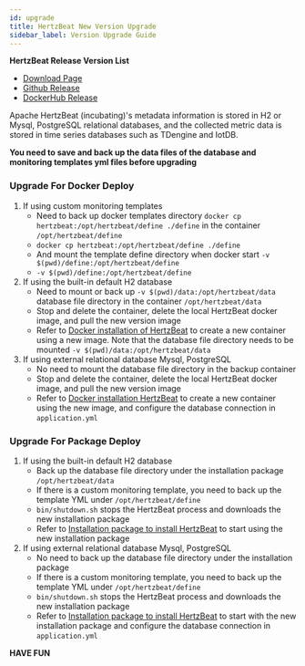 ```yaml
---
id: upgrade  
title: HertzBeat New Version Upgrade
sidebar_label: Version Upgrade Guide
---
```


**HertzBeat Release Version List**

- [Download Page](https://hertzbeat.apache.org/docs/download)
- [Github Release](https://github.com/apache/hertzbeat/releases)
- [DockerHub Release](https://hub.docker.com/r/apache/hertzbeat/tags)

Apache HertzBeat (incubating)'s metadata information is stored in H2 or Mysql, PostgreSQL relational databases, and the collected metric data is stored in time series databases such as TDengine and IotDB.

**You need to save and back up the data files of the database and monitoring templates yml files before upgrading**

### Upgrade For Docker Deploy

1. If using custom monitoring templates
   - Need to back up docker templates directory `docker cp hertzbeat:/opt/hertzbeat/define ./define` in the container `/opt/hertzbeat/define`
   - `docker cp hertzbeat:/opt/hertzbeat/define ./define`
   - And mount the template define directory when docker start `-v $(pwd)/define:/opt/hertzbeat/define`
   - `-v $(pwd)/define:/opt/hertzbeat/define`
2. If using the built-in default H2 database
   - Need to mount or back up `-v $(pwd)/data:/opt/hertzbeat/data` database file directory in the container `/opt/hertzbeat/data`
   - Stop and delete the container, delete the local HertzBeat docker image, and pull the new version image
   - Refer to [Docker installation of HertzBeat](docker-deploy) to create a new container using a new image. Note that the database file directory needs to be mounted `-v $(pwd)/data:/opt/hertzbeat/data`
3. If using external relational database Mysql, PostgreSQL
   - No need to mount the database file directory in the backup container
   - Stop and delete the container, delete the local HertzBeat docker image, and pull the new version image
   - Refer to [Docker installation HertzBeat](docker-deploy) to create a new container using the new image, and configure the database connection in `application.yml`

### Upgrade For Package Deploy

1. If using the built-in default H2 database
   - Back up the database file directory under the installation package `/opt/hertzbeat/data`
   - If there is a custom monitoring template, you need to back up the template YML under `/opt/hertzbeat/define`
   - `bin/shutdown.sh` stops the HertzBeat process and downloads the new installation package
   - Refer to [Installation package to install HertzBeat](package-deploy) to start using the new installation package
2. If using external relational database Mysql, PostgreSQL
   - No need to back up the database file directory under the installation package
   - If there is a custom monitoring template, you need to back up the template YML under `/opt/hertzbeat/define`
   - `bin/shutdown.sh` stops the HertzBeat process and downloads the new installation package
   - Refer to [Installation package to install HertzBeat](package-deploy) to start with the new installation package and configure the database connection in `application.yml`

**HAVE FUN**
